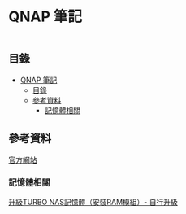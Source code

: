 # QNAP 筆記

```
```

## 目錄

- [QNAP 筆記](#qnap-筆記)
  - [目錄](#目錄)
  - [參考資料](#參考資料)
    - [記憶體相關](#記憶體相關)

## 參考資料

[官方網站](https://www.qnap.com/zh-tw)

### 記憶體相關

[升級TURBO NAS記憶體（安裝RAM模組）- 自行升級](https://www.qnap.com/zh-tw/support/con_show.php?op=showone&cid=9#5_1)

